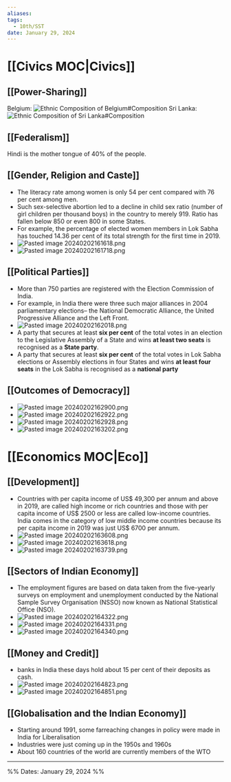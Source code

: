 ```yaml
---
aliases: 
tags:
  - 10th/SST
date: January 29, 2024
---
```

# [[Civics MOC|Civics]]
## [[Power-Sharing]]
Belgium:
![Ethnic Composition of Belgium#Composition]()
Sri Lanka:
![Ethnic Composition of Sri Lanka#Composition]()
## [[Federalism]]
Hindi is the mother tongue of 40% of the people.
## [[Gender, Religion and Caste]]
- The literacy rate among women is only 54 per cent compared with 76 per cent among men.
- Such sex-selective abortion led to a decline in child sex ratio (number of girl children per thousand boys) in the country to merely 919. Ratio has fallen below 850 or even 800 in some States.
- For example, the percentage of elected women members in Lok Sabha has touched 14.36 per cent of its total strength for the first time in 2019.
- ![Pasted image 20240202161618.png](assets/pasted-image-20240202161618-29a3cbaf26835d000cc2646f464ec7f0.png)
- ![Pasted image 20240202161718.png](assets/pasted-image-20240202161718-a04552dd610fdcd088673c84650c4c70.png)
## [[Political Parties]]
- More than 750 parties are registered with the Election Commission of India.
- For example, in India there were three such major alliances in 2004 parliamentary elections– the National Democratic Alliance, the United Progressive Alliance and the Left Front.
- ![Pasted image 20240202162018.png](assets/pasted-image-20240202162018-ae9e67975d16a6b7ad925205ffd26cc1.png)
- A party that secures at least **six per cent** of the total votes in an election to the Legislative Assembly of a State and wins **at least two seats** is recognised as a **State party**. 
- A party that secures at least **six per cent** of the total votes in Lok Sabha elections or Assembly elections in four States and wins **at least four seats** in the Lok Sabha is recognised as a **national party**
## [[Outcomes of Democracy]]
- ![Pasted image 20240202162900.png](assets/pasted-image-20240202162900-7010276b15ca0f75f32435f25954f52a.png)
- ![Pasted image 20240202162922.png](assets/pasted-image-20240202162922-0fab566a750c5b8e1eb404e69eb63129.png)
- ![Pasted image 20240202162928.png](assets/pasted-image-20240202162928-2ef013cfdab4ae3cc337432d6d57bc06.png)
- ![Pasted image 20240202163202.png](assets/pasted-image-20240202163202-b65bf1b0e86baa33fb01fee7a7ab805b.png)
# [[Economics MOC|Eco]]
## [[Development]]
- Countries with per capita income of US$ 49,300 per annum and above in 2019, are called high income or rich countries and those with per capita income of US$ 2500 or less are called low-income countries. India comes in the category of low middle income countries because its per capita income in 2019 was just US$ 6700 per annum.
- ![Pasted image 20240202163608.png](assets/pasted-image-20240202163608-b4f84f1e3275468f650bd0d48d354bf1.png)
- ![Pasted image 20240202163618.png](assets/pasted-image-20240202163618-61564415fbbbc4d72349a31a96e47ce4.png)
- ![Pasted image 20240202163739.png](assets/pasted-image-20240202163739-50a54f0737eadddccec43a43cad51bb9.png)
## [[Sectors of Indian Economy]]
- The employment figures are based on data taken from the five-yearly surveys on employment and unemployment conducted by the National Sample Survey Organisation (NSSO) now known as National Statistical Office (NSO).
- ![Pasted image 20240202164322.png](assets/pasted-image-20240202164322-e40bc82749c19178a0c7796ad4de8654.png)
- ![Pasted image 20240202164331.png](assets/pasted-image-20240202164331-23bf64fd913304d393e8b49d6b6b877d.png)
- ![Pasted image 20240202164340.png](assets/pasted-image-20240202164340-9ba5c4de906273632f08dbf8bdba5f33.png)
## [[Money and Credit]]
- banks in India these days hold about 15 per cent of their deposits as cash.
- ![Pasted image 20240202164823.png](assets/pasted-image-20240202164823-cc1acafe0b6b7d982b4d6bb64de37eb0.png)
- ![Pasted image 20240202164851.png](assets/pasted-image-20240202164851-666c4797011dd23d92ca16c49c1074db.png)
## [[Globalisation and the Indian Economy]]
- Starting around 1991, some farreaching changes in policy were made in India for Liberalisation
- Industries were just coming up in the 1950s and 1960s
- About 160 countries of the world are currently members of the WTO

---
%%
Dates: January 29, 2024
%%
